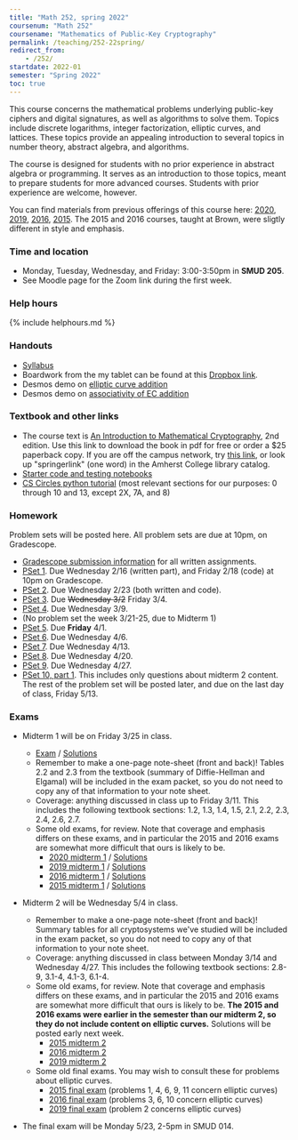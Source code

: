 ```yaml
---
title: "Math 252, spring 2022"
coursenum: "Math 252"
coursename: "Mathematics of Public-Key Cryptography"
permalink: /teaching/252-22spring/
redirect_from:
    - /252/
startdate: 2022-01
semester: "Spring 2022"
toc: true
---
```


This course concerns the mathematical problems underlying public-key ciphers and digital signatures, as well as algorithms to solve them. Topics include discrete logarithms, integer factorization, elliptic curves, and lattices. These topics provide an appealing introduction to several topics in number theory, abstract algebra, and algorithms.

The course is designed for students with no prior experience in abstract algebra or programming. It serves as an introduction to those topics, meant to prepare students for more advanced courses. Students with prior experience are welcome, however.

You can find materials from previous offerings of this course here: [2020](../252-20spring), [2019](../252-19spring), [2016](../158-16fall), [2015](../158-15fall). The 2015 and 2016 courses, taught at Brown, were sligtly different in style and emphasis.

### Time and location
* Monday, Tuesday, Wednesday, and Friday: 3:00-3:50pm in **SMUD 205**.
* See Moodle page for the Zoom link during the first week.

### Help hours

{% include helphours.md %}

### Handouts

*   [Syllabus](handouts/syllabus.pdf)
*   Boardwork from the my tablet can be found at this [Dropbox link](https://www.dropbox.com/sh/p2yvkx1dcvqcox9/AABVgRPbvZrYANjIJufgNz3wa?dl=0).
*   Desmos demo on [elliptic curve addition](https://www.desmos.com/calculator/7vbyq3frjp)
*   Desmos demo on [associativity of EC addition](https://www.desmos.com/calculator/4q0rq6oxxt)
<!--handouts-->

### Textbook and other links

*   The course text is [An Introduction to Mathematical Cryptography](https://link.springer.com/book/10.1007/978-1-4939-1711-2), 2nd edition. Use this link to download the book in pdf for free or order a $25 paperback copy. If you are off the campus network, try [this link](https://link.springer.com.ezproxy.amherst.edu/book/10.1007/978-1-4939-1711-2), or look up "springerlink" (one word) in the Amherst College library catalog.
*   [Starter code and testing notebooks](https://www.dropbox.com/sh/a11zuil8bm8lylb/AABoeXEln6uR4vmnG-O9outza?dl=0) 
*   [CS Circles python tutorial](https://cscircles.cemc.uwaterloo.ca/) (most relevant sections for our purposes: 0 through 10 and 13, except 2X, 7A, and 8)


### Homework

Problem sets will be posted here. All problem sets are due at 10pm, on Gradescope.

* [Gradescope submission information](handouts/gsinfo.pdf) for all written assignments.
* [PSet 1](psets/pset1.pdf). Due Wednesday 2/16 (written part), and Friday 2/18 (code) at 10pm on Gradescope. 
* [PSet 2](psets/pset2.pdf). Due Wednesday 2/23 (both written and code).
* [PSet 3](psets/pset3.pdf). Due ~~Wednesday 3/2~~ Friday 3/4.
* [PSet 4](psets/pset4.pdf). Due Wednesday 3/9. 
* (No problem set the week 3/21-25, due to Midterm 1)
* [PSet 5](psets/pset5.pdf). Due **Friday** 4/1.
* [PSet 6](psets/pset6.pdf). Due Wednesday 4/6.
* [PSet 7](psets/pset7.pdf). Due Wednesday 4/13.
* [PSet 8](psets/pset8.pdf). Due Wednesday 4/20.
* [PSet 9](psets/pset9.pdf). Due Wednesday 4/27.
* [PSet 10, part 1](psets/pset10pt1.pdf). This includes only questions about midterm 2 content. The rest of the problem set will be posted later, and due on the last day of class, Friday 5/13.
<!--psets-->

### Exams

* Midterm 1 will be on Friday 3/25 in class.
    * [Exam](https://moodle.amherst.edu/pluginfile.php/912526/mod_resource/content/1/midterm1compact.pdf) / [Solutions](https://moodle.amherst.edu/pluginfile.php/912525/mod_resource/content/1/midterm1-soln.pdf)
    * Remember to make a one-page note-sheet (front and back)! Tables 2.2 and 2.3 from the textbook (summary of Diffie-Hellman and Elgamal) will be included in the exam packet, so you do not need to copy any of that information to your note sheet.
    * Coverage: anything discussed in class up to Friday 3/11. This includes the following textbook sections: 1.2, 1.3, 1.4, 1.5, 2.1, 2.2, 2.3, 2.4, 2.6, 2.7.
    * Some old exams, for review. Note that coverage and emphasis differs on these exams, and in particular the 2015 and 2016 exams are somewhat more difficult that ours is likely to be.
        * [2020 midterm 1](exams/midterm1-2020.pdf) / [Solutions](https://moodle.amherst.edu/pluginfile.php/911249/mod_resource/content/1/midterm1soln.pdf)
        * [2019 midterm 1](exams/midterm1-2019.pdf) / [Solutions](https://moodle.amherst.edu/pluginfile.php/911250/mod_resource/content/1/midterm1soln.pdf)
        * [2016 midterm 1](exams/midterm1-2016.pdf) / [Solutions](https://moodle.amherst.edu/pluginfile.php/911251/mod_resource/content/1/midterm1soln.pdf)
        * [2015 midterm 1](exams/midterm1-2015.pdf) / [Solutions](https://moodle.amherst.edu/pluginfile.php/911252/mod_resource/content/1/midterm1soln.pdf)

* Midterm 2 will be Wednesday 5/4 in class.
    * Remember to make a one-page note-sheet (front and back)! Summary tables for all cryptosystems we've studied will be included in the exam packet, so you do not need to copy any of that information to your note sheet.
    * Coverage: anything discussed in class between Monday 3/14 and Wednesday 4/27. This includes the following textbook sections: 2.8-9, 3.1-4, 4.1-3, 6.1-4.
    * Some old exams, for review. Note that coverage and emphasis differs on these exams, and in particular the 2015 and 2016 exams are somewhat more difficult that ours is likely to be. **The 2015 and 2016 exams were earlier in the semester than our midterm 2, so they do not include content on elliptic curves.** Solutions will be posted early next week.
        * [2015 midterm 2](exams/midterm2practice/midterm2-2015.pdf)
        * [2016 midterm 2](exams/midterm2practice/midterm2-2016.pdf)
        * [2019 midterm 2](exams/midterm2practice/midterm2-2019.pdf)
    * Some old final exams. You may wish to consult these for problems about elliptic curves.
        * [2015 final exam](exams/midterm2practice/final-2015.pdf) (problems 1, 4, 6, 9, 11 concern elliptic curves)
        * [2016 final exam](exams/midterm2practice/final-2016.pdf) (problems 3, 6, 10 concern elliptic curves)
        * [2019 final exam](exams/midterm2practice/final-2019.pdf) (problem 2 concerns elliptic curves)


* The final exam will be Monday 5/23, 2-5pm in SMUD 014.
